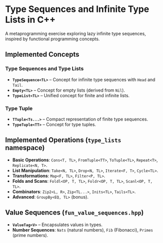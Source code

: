 # Type Sequences and Infinite Type Lists in C++

A metaprogramming exercise exploring lazy infinite type sequences, inspired by functional programming concepts.

## Implemented Concepts

### Type Sequences and Type Lists
- **`TypeSequence<TL>`** – Concept for infinite type sequences with `Head` and `Tail`.
- **`Empty<TL>`** – Concept for empty lists (derived from `Nil`).
- **`TypeList<TL>`** – Unified concept for finite and infinite lists.

### Type Tuple
- **`TTuple<Ts...>`** – Compact representation of finite type sequences.
- **`TypeTuple<TT>`** – Concept for type tuples.

## Implemented Operations (`type_lists` namespace)
- **Basic Operations**: `Cons<T, TL>`, `FromTuple<TT>`, `ToTuple<TL>`, `Repeat<T>`, `Replicate<N, T>`.
- **List Manipulation**: `Take<N, TL>`, `Drop<N, TL>`, `Iterate<F, T>`, `Cycle<TL>`.
- **Transformations**: `Map<F, TL>`, `Filter<P, TL>`.
- **Folds and Scans**: `Foldl<OP, T, TL>`, `Foldr<OP, T, TL>`, `Scanl<OP, T, TL>`.
- **Combinators**: `Zip2<L, R>`, `Zip<TL...>`, `Inits<TL>`, `Tails<TL>`.
- **Advanced**: `GroupBy<EQ, TL>` (bonus).

## Value Sequences (`fun_value_sequences.hpp`)
- **`ValueTag<V>`** – Encapsulates values in types.
- **Number Sequences**: `Nats` (natural numbers), `Fib` (Fibonacci), `Primes` (prime numbers).

